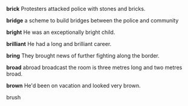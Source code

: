 **brick**
Protesters attacked police with stones and bricks.

**bridge**
a scheme to build bridges between the police and community

**bright**
He was an exceptionally bright child.

**brilliant**
He had a long and brilliant career.

**bring**
They brought news of further fighting along the border.

**broad**
abroad
broadcast
the room is three metres long and two metres broad.

**brown**
He'd been on vacation and looked very brown.

brush